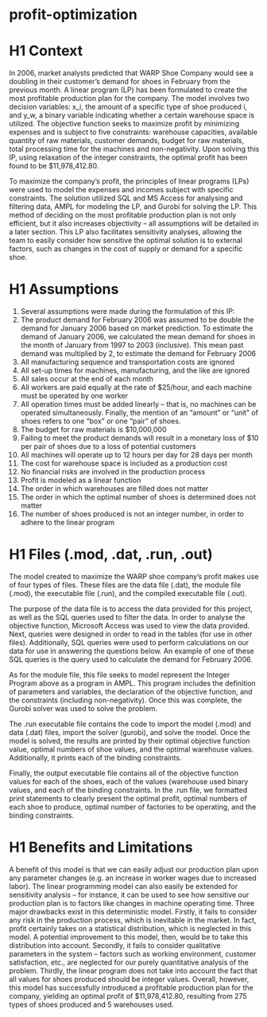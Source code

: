 # profit-optimization

# H1 Context

In 2006, market analysts predicted that WARP Shoe Company would see a doubling in their customer’s demand for shoes in February from the previous month. A linear program (LP) has been formulated to create the most profitable production plan for the company. The model involves two decision variables: x_i, the amount of a specific type of shoe  produced i, and y_w, a binary variable indicating whether a certain warehouse space is utilized. The objective function seeks to maximize profit by minimizing expenses and is subject to five constraints: warehouse capacities, available quantity of raw materials, customer demands, budget for raw materials, total processing time for the machines and non-negativity. Upon solving this IP, using relaxation of the integer constraints, the optimal profit has been found to be $11,978,412.80. 

To maximize the company’s profit, the principles of linear programs (LPs) were used to model the expenses and incomes subject with specific constraints. The solution utilized SQL and MS Access for analysing and filtering data, AMPL for modeling the LP, and Gurobi for solving the LP. This method of deciding on the most profitable production plan is not only efficient, but it also increases objectivity – all assumptions will be detailed in a later section. This LP also facilitates sensitivity analyses, allowing the team to easily consider how sensitive the optimal solution is to external factors, such as changes in the cost of supply or demand for a specific shoe.

# H1 Assumptions
1. Several assumptions were made during the formulation of this IP:
2. The product demand for February 2006 was assumed to be double the demand for January 2006 based on market prediction. To estimate the demand of January 2006, we calculated the mean demand for shoes in the month of January from 1997 to 2003 (inclusive). This mean past demand was multiplied by 2, to estimate the demand for February 2006
3. All manufacturing sequence and transportation costs are ignored
4. All set-up times for machines, manufacturing, and the like are ignored
5. All sales occur at the end of each month
6. All workers are paid equally at the rate of $25/hour, and each machine must be operated by one worker
7. All operation times must be added linearly – that is, no machines can be operated simultaneously. Finally, the mention of an “amount” or “unit” of shoes refers to one “box” or one “pair” of shoes. 
8. The budget for raw materials is $10,000,000
9. Failing to meet the product demands will result in a monetary loss of $10 per pair of shoes due to a loss of potential customers
10. All machines will operate up to 12 hours per day for 28 days per month
11. The cost for warehouse space is included as a production cost
12. No financial risks are involved in the production process 
13. Profit is modeled as a linear function
14. The order in which warehouses are filled does not matter
15. The order in which the optimal number of shoes is determined does not matter
16. The number of shoes produced is not an integer number, in order to adhere to the linear program

# H1 Files (.mod, .dat, .run, .out)
The model created to maximize the WARP shoe company’s profit makes use of four types of files. These files are the data file (.dat), the module file (.mod), the executable file (.run), and the compiled executable file (.out). 

The purpose of the data file is to access the data provided for this project, as well as the SQL queries used to filter the data. In order to analyse the objective function, Microsoft Access was used to view the data provided. Next, queries were designed in order to read in the tables (for use in other files). Additionally, SQL queries were used to perform calculations on our data for use in answering the questions below. An example of one of these SQL queries is the query used to calculate the demand for February 2006. 

As for the module file, this file seeks to model represent the Integer Program above as a program in AMPL. This program includes the definition of parameters and variables, the declaration of the objective function, and the constraints (including non-negativity). Once this was complete, the Gurobi solver was used to solve the problem. 

The .run executable file contains the code to import the model (.mod) and data (.dat) files, import the solver (gurobi), and solve the model. Once the model is solved, the results are printed by their optimal objective function value, optimal numbers of shoe values, and the optimal warehouse values. Additionally, it prints each of the binding constraints.

Finally, the output executable file contains all of the objective function values for each of the shoes, each of the  values (warehouse used binary values, and each of the binding constraints. In the .run file, we formatted print statements to clearly present the optimal profit, optimal numbers of each shoe to produce, optimal number of factories to be operating, and the binding constraints. 

# H1 Benefits and Limitations
A benefit of this model is that we can easily adjust our production plan upon any parameter changes (e.g. an increase in worker wages due to increased labor). The linear programming model can also easily be extended for sensitivity analysis – for instance, it can be used to see how sensitive our production plan is to factors like changes in machine operating time. Three major drawbacks exist in this deterministic model. Firstly, it fails to consider any risk in the production process, which is inevitable in the market. In fact, profit certainly takes on a statistical distribution, which is neglected in this model. A potential improvement to this model, then, would be to take this distribution into account. Secondly, it fails to consider qualitative parameters in the system – factors such as working environment, customer satisfaction, etc., are neglected for our purely quantitative analysis of the problem. Thirdly, the linear program does not take into account the fact that all values for shoes produced should be integer values. Overall, however, this model has successfully introduced a profitable production plan for the company, yielding an optimal profit of $11,978,412.80, resulting from 275 types of shoes produced and 5 warehouses used.

